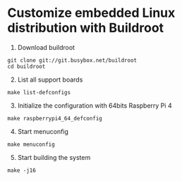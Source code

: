 # Customize embedded Linux distribution with Buildroot

1. Download buildroot

```
git clone git://git.busybox.net/buildroot
cd buildroot
```

2. List all support boards

```
make list-defconfigs
```

3. Initialize the configuration with 64bits Raspberry Pi 4

```
make raspberrypi4_64_defconfig
```

4. Start menuconfig

```
make menuconfig
```

5. Start building the system

```
make -j16
```
